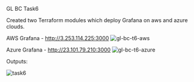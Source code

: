 GL BC Task6

Created two Terraform modules which deploy Grafana on aws and azure clouds.

AWS Grafana - http://3.253.114.225:3000
![gl-bc-t6-aws](https://user-images.githubusercontent.com/23078355/210805658-5c133d19-d91d-4548-840d-373e3c807cd0.png)


Azure Grafana - http://23.101.79.210:3000
![gl-bc-t6-azure](https://user-images.githubusercontent.com/23078355/210805782-4e6c7a80-a761-4aee-92f8-4f7eec741c87.png)

Outputs:

![task6](https://user-images.githubusercontent.com/23078355/210805842-740a7a45-a349-4126-9567-2c31ebc9c92e.png)

